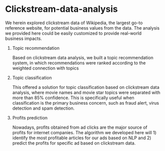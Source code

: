 # Clickstream-data-analysis

We herein explored clickstream data of Wikipedia, the largest go-to reference website, for potential business values from the data. The analysis we provided here could be easily customized to provide real-world business impacts.

1. Topic recommendation

   Based on clickstream data analysis, we built a topic recommendation system, in which recommendations were ranked according to the weighted connection with topics

2. Topic classification

   This offered a solution for topic classification based on clickstream data analysis, where movie names and movie star topics were separated with more than 85% confidence. This is specifically useful when classification is the primary business concern, such as fraud alert, virus detection and spam detection.

3. Profits prediction

   Nowadays, profits obtained from ad clicks are the major source of profits for internet companies. The algorithm we developed here will 1) identify the most profitable articles for our ads based on NLP and 2) predict the profits for specific ad based on clickstream data.
